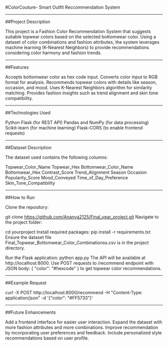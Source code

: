 #ColorCouture- Smart Outfit Reccommendation System

---

##Project Description

This project is a Fashion Color Recommendation System that suggests suitable topwear colors based on the selected bottomwear color. Using a dataset of color combinations and fashion attributes, the system leverages machine learning (K-Nearest Neighbors) to provide recommendations considering color harmony and fashion trends.

---

##Features

Accepts bottomwear color as hex code input.
Converts color input to RGB format for analysis.
Recommends topwear colors with details like season, occasion, and mood.
Uses K-Nearest Neighbors algorithm for similarity matching.
Provides fashion insights such as trend alignment and skin tone compatibility.

---

##Technologies Used

Python
Flask (for REST API)
Pandas and NumPy (for data processing)
Scikit-learn (for machine learning)
Flask-CORS (to enable frontend requests)

---

##Dataset Description

The dataset used contains the following columns:

Topwear_Color_Name
Topwear_Hex
Bottomwear_Color_Name
Bottomwear_Hex
Contrast_Score
Trend_Alignment
Season
Occasion
Popularity_Score
Mood_Conveyed
Time_of_Day_Preference
Skin_Tone_Compatibility

---

##How to Run

Clone the repository:

git clone https://github.com/Ananya2125/Final_year_project.git
Navigate to the project folder:

cd yourproject
Install required packages:
pip install -r requirements.txt
Ensure the dataset file Final_Topwear_Bottomwear_Color_Combinationss.csv is in the project directory.

Run the Flask application:
python app.py
The API will be available at http://localhost:8000. Use POST requests to /recommend endpoint with JSON body:
{ "color": "#hexcode" }
to get topwear color recommendations.

---

##Example Request

curl -X POST http://localhost:8000/recommend -H "Content-Type: application/json" -d '{"color": "#FF5733"}'

---

##Future Enhancements

Add a frontend interface for easier user interaction.
Expand the dataset with more fashion attributes and more combinations.
Improve recommendation by incorporating user preferences and feedback.
Include personalized style recommendations based on user profile.
